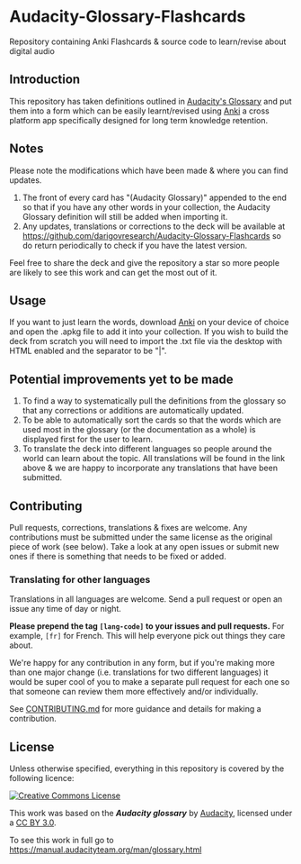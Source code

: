 # Audacity-Glossary-Flashcards
Repository containing Anki Flashcards &amp; source code to learn/revise about digital audio

## Introduction
This repository has taken definitions outlined in [Audacity's Glossary](https://manual.audacityteam.org/man/glossary.html) and put them into a form which can be easily learnt/revised using <a href="https://apps.ankiweb.net/">Anki</a> a cross platform app specifically designed for long term knowledge retention.

## Notes
Please note the modifications which have been made & where you can find updates.
1. The front of every card has "(Audacity Glossary)" appended to the end so that if you have any other words in your collection, the Audacity Glossary definition will still be added when importing it.
2. Any updates, translations or corrections to the deck will be available at <a href="https://github.com/darigovresearch/Audacity-Glossary-Flashcards">https://github.com/darigovresearch/Audacity-Glossary-Flashcards</a> so do return periodically to check if you have the latest version.

Feel free to share the deck and give the repository a star so more people are likely to see this work and can get the most out of it.

## Usage
If you want to just learn the words, download <a href="https://apps.ankiweb.net/">Anki</a> on your device of choice and open the .apkg file to add it into your collection. If you wish to build the deck from scratch you will need to import the .txt file via the desktop with HTML enabled and the separator to be "|".

## Potential improvements yet to be made
1. To find a way to systematically pull the definitions from the glossary so that any corrections or additions are automatically updated.
2. To be able to automatically sort the cards so that the words which are used most in the glossary (or the documentation as a whole) is displayed first for the user to learn.
3. To translate the deck into different languages so people around the world can learn about the topic. All translations will be found in the link above & we are happy to incorporate any translations that have been submitted.

## Contributing
Pull requests, corrections, translations & fixes are welcome. Any contributions must be submitted under the same license as the original piece of work (see below). Take a look at any open issues or submit new ones if there is something that needs to be fixed or added.

### Translating for other languages
Translations in all languages are welcome. Send a pull request or open an issue any time of day or night.

**Please prepend the tag `[lang-code]` to your issues and pull requests.** For example, `[fr]` for French. This will help everyone pick out things they care about.

We're happy for any contribution in any form, but if you're making more than one major change (i.e. translations for two different languages) it would be super cool of you to make a separate pull request for each one so that someone can review them more effectively and/or individually.

See [CONTRIBUTING.md](CONTRIBUTING.md) for more guidance and details for making a contribution.

## License
Unless otherwise specified, everything in this repository is covered by the following licence:

[![Creative Commons License](https://licensebuttons.net/l/by/3.0/88x31.png)](https://creativecommons.org/licenses/by/3.0/)

This work was based on the ***Audacity glossary*** by [Audacity](https://www.audacityteam.org/), licensed under a [CC BY 3.0](https://creativecommons.org/licenses/by/3.0/).

To see this work in full go to https://manual.audacityteam.org/man/glossary.html
